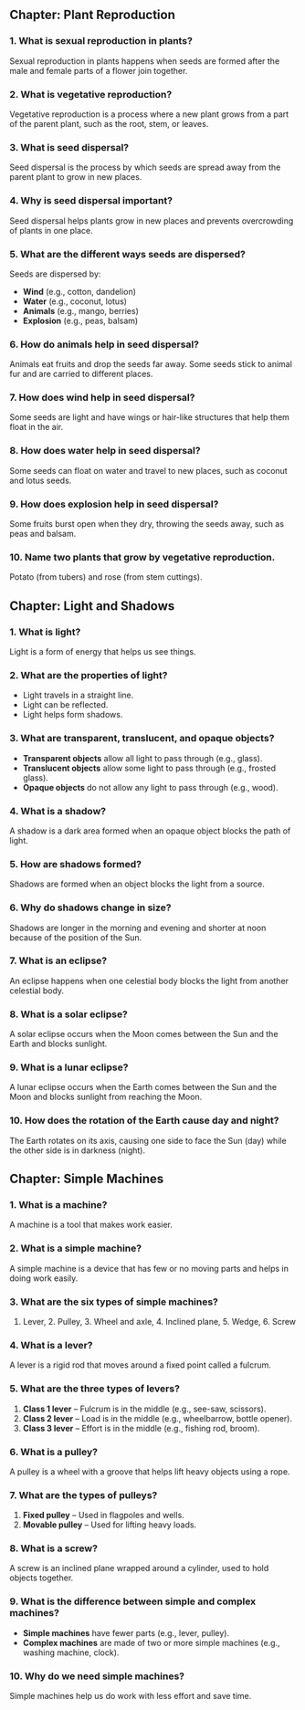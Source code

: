## **Chapter: Plant Reproduction**  

### **1. What is sexual reproduction in plants?**  
Sexual reproduction in plants happens when seeds are formed after the male and female parts of a flower join together.  

### **2. What is vegetative reproduction?**  
Vegetative reproduction is a process where a new plant grows from a part of the parent plant, such as the root, stem, or leaves.  

### **3. What is seed dispersal?**  
Seed dispersal is the process by which seeds are spread away from the parent plant to grow in new places.  

### **4. Why is seed dispersal important?**  
Seed dispersal helps plants grow in new places and prevents overcrowding of plants in one place.  

### **5. What are the different ways seeds are dispersed?**  
Seeds are dispersed by:  
- **Wind** (e.g., cotton, dandelion)  
- **Water** (e.g., coconut, lotus)  
- **Animals** (e.g., mango, berries)  
- **Explosion** (e.g., peas, balsam)  

### **6. How do animals help in seed dispersal?**  
Animals eat fruits and drop the seeds far away. Some seeds stick to animal fur and are carried to different places.  

### **7. How does wind help in seed dispersal?**  
Some seeds are light and have wings or hair-like structures that help them float in the air.  

### **8. How does water help in seed dispersal?**  
Some seeds can float on water and travel to new places, such as coconut and lotus seeds.  

### **9. How does explosion help in seed dispersal?**  
Some fruits burst open when they dry, throwing the seeds away, such as peas and balsam.  

### **10. Name two plants that grow by vegetative reproduction.**  
Potato (from tubers) and rose (from stem cuttings).  

## **Chapter: Light and Shadows**  

### **1. What is light?**  
Light is a form of energy that helps us see things.  

### **2. What are the properties of light?**  
- Light travels in a straight line.  
- Light can be reflected.  
- Light helps form shadows.  

### **3. What are transparent, translucent, and opaque objects?**  
- **Transparent objects** allow all light to pass through (e.g., glass).  
- **Translucent objects** allow some light to pass through (e.g., frosted glass).  
- **Opaque objects** do not allow any light to pass through (e.g., wood).  

### **4. What is a shadow?**  
A shadow is a dark area formed when an opaque object blocks the path of light.  

### **5. How are shadows formed?**  
Shadows are formed when an object blocks the light from a source.  

### **6. Why do shadows change in size?**  
Shadows are longer in the morning and evening and shorter at noon because of the position of the Sun.  

### **7. What is an eclipse?**  
An eclipse happens when one celestial body blocks the light from another celestial body.  

### **8. What is a solar eclipse?**  
A solar eclipse occurs when the Moon comes between the Sun and the Earth and blocks sunlight.  

### **9. What is a lunar eclipse?**  
A lunar eclipse occurs when the Earth comes between the Sun and the Moon and blocks sunlight from reaching the Moon.  

### **10. How does the rotation of the Earth cause day and night?**  
The Earth rotates on its axis, causing one side to face the Sun (day) while the other side is in darkness (night).  

## **Chapter: Simple Machines**  

### **1. What is a machine?**  
A machine is a tool that makes work easier.  

### **2. What is a simple machine?**  
A simple machine is a device that has few or no moving parts and helps in doing work easily.  

### **3. What are the six types of simple machines?**  
1. Lever, 2. Pulley, 3. Wheel and axle, 4. Inclined plane, 5. Wedge, 6. Screw  

### **4. What is a lever?**  
A lever is a rigid rod that moves around a fixed point called a fulcrum.  

### **5. What are the three types of levers?**  
1. **Class 1 lever** – Fulcrum is in the middle (e.g., see-saw, scissors).  
2. **Class 2 lever** – Load is in the middle (e.g., wheelbarrow, bottle opener).  
3. **Class 3 lever** – Effort is in the middle (e.g., fishing rod, broom).  

### **6. What is a pulley?**  
A pulley is a wheel with a groove that helps lift heavy objects using a rope.  

### **7. What are the types of pulleys?**  
1. **Fixed pulley** – Used in flagpoles and wells.  
2. **Movable pulley** – Used for lifting heavy loads.  

### **8. What is a screw?**  
A screw is an inclined plane wrapped around a cylinder, used to hold objects together.  

### **9. What is the difference between simple and complex machines?**  
- **Simple machines** have fewer parts (e.g., lever, pulley).  
- **Complex machines** are made of two or more simple machines (e.g., washing machine, clock).  

### **10. Why do we need simple machines?**  
Simple machines help us do work with less effort and save time.  
